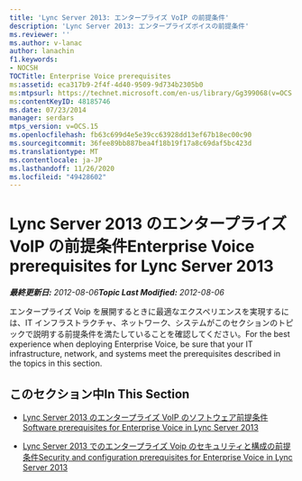 ```yaml
---
title: 'Lync Server 2013: エンタープライズ VoIP の前提条件'
description: 'Lync Server 2013: エンタープライズボイスの前提条件'
ms.reviewer: ''
ms.author: v-lanac
author: lanachin
f1.keywords:
- NOCSH
TOCTitle: Enterprise Voice prerequisites
ms:assetid: eca317b9-2f4f-4d40-9509-9d734b2305b0
ms:mtpsurl: https://technet.microsoft.com/en-us/library/Gg399068(v=OCS.15)
ms:contentKeyID: 48185746
ms.date: 07/23/2014
manager: serdars
mtps_version: v=OCS.15
ms.openlocfilehash: fb63c699d4e5e39cc63928dd13ef67b18ec00c90
ms.sourcegitcommit: 36fee89bb887bea4f18b19f17a8c69daf5bc423d
ms.translationtype: MT
ms.contentlocale: ja-JP
ms.lasthandoff: 11/26/2020
ms.locfileid: "49428602"
---
```

# <a name="enterprise-voice-prerequisites-for-lync-server-2013"></a><span data-ttu-id="8f3dc-103">Lync Server 2013 のエンタープライズ VoIP の前提条件</span><span class="sxs-lookup"><span data-stu-id="8f3dc-103">Enterprise Voice prerequisites for Lync Server 2013</span></span>

<div data-xmlns="http://www.w3.org/1999/xhtml">

<div class="topic" data-xmlns="http://www.w3.org/1999/xhtml" data-msxsl="urn:schemas-microsoft-com:xslt" data-cs="https://msdn.microsoft.com/">

<div data-asp="https://msdn2.microsoft.com/asp">



</div>

<div id="mainSection">

<div id="mainBody"><span data-ttu-id="8f3dc-104">

<span> </span></span><span class="sxs-lookup"><span data-stu-id="8f3dc-104">

<span> </span></span></span>

<span data-ttu-id="8f3dc-105">_**最終更新日:** 2012-08-06_</span><span class="sxs-lookup"><span data-stu-id="8f3dc-105">_**Topic Last Modified:** 2012-08-06_</span></span>

<span data-ttu-id="8f3dc-106">エンタープライズ Voip を展開するときに最適なエクスペリエンスを実現するには、IT インフラストラクチャ、ネットワーク、システムがこのセクションのトピックで説明する前提条件を満たしていることを確認してください。</span><span class="sxs-lookup"><span data-stu-id="8f3dc-106">For the best experience when deploying Enterprise Voice, be sure that your IT infrastructure, network, and systems meet the prerequisites described in the topics in this section.</span></span>

<div>

## <a name="in-this-section"></a><span data-ttu-id="8f3dc-107">このセクション中</span><span class="sxs-lookup"><span data-stu-id="8f3dc-107">In This Section</span></span>

  - [<span data-ttu-id="8f3dc-108">Lync Server 2013 のエンタープライズ VoIP のソフトウェア前提条件</span><span class="sxs-lookup"><span data-stu-id="8f3dc-108">Software prerequisites for Enterprise Voice in Lync Server 2013</span></span>](lync-server-2013-software-prerequisites-for-enterprise-voice.md)

  - [<span data-ttu-id="8f3dc-109">Lync Server 2013 でのエンタープライズ Voip のセキュリティと構成の前提条件</span><span class="sxs-lookup"><span data-stu-id="8f3dc-109">Security and configuration prerequisites for Enterprise Voice in Lync Server 2013</span></span>](lync-server-2013-security-and-configuration-prerequisites-for-enterprise-voice.md)

<span data-ttu-id="8f3dc-110"></div>

</div>

<span> </span>

</div>

</div>

</span><span class="sxs-lookup"><span data-stu-id="8f3dc-110"></div>

</div>

<span> </span>

</div>

</div>

</span></span></div>


